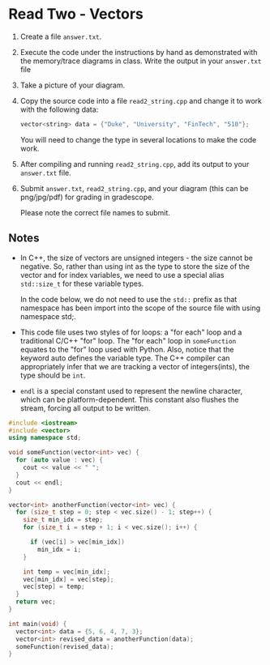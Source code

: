 # Read Two - Vectors

1. Create a file `answer.txt`.
2. Execute the code under the instructions by hand as demonstrated with the 
   memory/trace diagrams in class. Write the output in your `answer.txt` file
3. Take a picture of your diagram.
4. Copy the source code into a file `read2_string.cpp` and change it to work 
   with the following data:
   ```c++
   vector<string> data = {"Duke", "University", "FinTech", "510"};
   ```
   You will need to change the type in several locations to make the code work.

5. After compiling and running `read2_string.cpp`, add its output to your
   `answer.txt` file.
6. Submit `answer.txt`, `read2_string.cpp`, and your diagram (this can be 
   png/jpg/pdf) for grading in gradescope.
   
   Please note the correct file names to submit.


## Notes

- In C++, the size of vectors are unsigned integers - the size cannot be 
  negative. So, rather than using int as the type to store the size of the 
  vector and for index variables, we need to use a special alias `std::size_t`
  for these variable types.  
  
  In the code below, we do not need to use the `std::` prefix as that namespace
  has been import into the scope of the source file with using namespace std;.

- This code file uses two styles of for loops: a "for each" loop and a 
  traditional C/C++ "for" loop.  The "for each" loop in `someFunction` equates 
  to the "for" loop used with Python.  Also, notice that the keyword auto
  defines the variable type. The C++ compiler can appropriately infer that 
  we are tracking a vector of integers(ints), the type should be `int`.

- `endl` is a special constant used to represent the newline character, 
  which can be platform-dependent. This constant also flushes the stream, 
  forcing all output to be written.

```c++
#include <iostream>
#include <vector>
using namespace std;

void someFunction(vector<int> vec) {
  for (auto value : vec) {
    cout << value << " ";
  }
  cout << endl;
}

vector<int> anotherFunction(vector<int> vec) {
  for (size_t step = 0; step < vec.size() - 1; step++) {
    size_t min_idx = step;
    for (size_t i = step + 1; i < vec.size(); i++) {

      if (vec[i] > vec[min_idx])
        min_idx = i;
    }

    int temp = vec[min_idx];
    vec[min_idx] = vec[step];
    vec[step] = temp;
  }
  return vec;
}

int main(void) {
  vector<int> data = {5, 6, 4, 7, 3};
  vector<int> revised_data = anotherFunction(data);
  someFunction(revised_data);
}
```